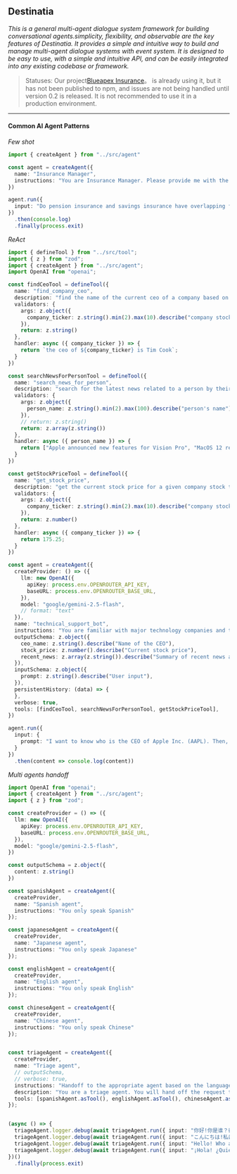 ## Destinatia

*This is a general multi-agent dialogue system framework for building conversational agents.simplicity, flexibility, and observable are the key features of Destinatia. It provides a simple and intuitive way to build and manage multi-agent dialogue systems with event system. It is designed to be easy to use, with a simple and intuitive API, and can be easily integrated into any existing codebase or framework.*

> Statuses: Our project[Blueapex Insurance](https://markdown.com.cn "Blueapex insurance")。 is already using it, but it has not been published to npm, and issues are not being handled until version 0.2 is released. It is not recommended to use it in a production environment.

---

#### Common AI Agent Patterns

*Few shot*
```typescript
import { createAgent } from "../src/agent"

const agent = createAgent({
  name: "Insurance Manager",
  instructions: "You are Insurance Manager. Please provide me with the latest insurance information. don't answer any questions that are not related to insurance."
})

agent.run({
  input: "Do pension insurance and savings insurance have overlapping functions, and is it sufficient to purchase only one?"
})
  .then(console.log)
  .finally(process.exit)
```



*ReAct*
```typescript
import { defineTool } from "../src/tool";
import { z } from "zod";
import { createAgent } from "../src/agent";
import OpenAI from "openai";

const findCeoTool = defineTool({
  name: "find_company_ceo",
  description: "find the name of the current ceo of a company based on its stock ticker",
  validators: {
    args: z.object({
      company_ticker: z.string().min(2).max(10).describe("company stock ticker"),
    }),
    return: z.string()
  },
  handler: async ({ company_ticker }) => {
    return `the ceo of ${company_ticker} is Tim Cook`;
  }
})

const searchNewsForPersonTool = defineTool({
  name: "search_news_for_person",
  description: "search for the latest news related to a person by their name",
  validators: {
    args: z.object({
      person_name: z.string().min(2).max(100).describe("person's name"),
    }),
    // return: z.string()
    return: z.array(z.string())
  },
  handler: async ({ person_name }) => {
    return ["Apple announced new features for Vision Pro", "MacOS 12 released"]
  }
})

const getStockPriceTool = defineTool({
  name: "get_stock_price",
  description: "get the current stock price for a given company stock ticker",
  validators: {
    args: z.object({
      company_ticker: z.string().min(2).max(10).describe("company stock ticker"),
    }),
    return: z.number()
  },
  handler: async ({ company_ticker }) => {
    return 175.25;
  }
})

const agent = createAgent({
  createProvider: () => ({
    llm: new OpenAI({
      apiKey: process.env.OPENROUTER_API_KEY,
      baseURL: process.env.OPENROUTER_BASE_URL,
    }),
    model: "google/gemini-2.5-flash",
    // format: "text"
  }),
  name: "technical_support_bot",
  instructions: "You are familiar with major technology companies and technology news",
  outputSchema: z.object({
    ceo_name: z.string().describe("Name of the CEO"),
    stock_price: z.number().describe("Current stock price"),
    recent_news: z.array(z.string()).describe("Summary of recent news about the CEO")
  }),
  inputSchema: z.object({
    prompt: z.string().describe("User input"),
  }),
  persistentHistory: (data) => {
  },
  verbose: true,
  tools: [findCeoTool, searchNewsForPersonTool, getStockPriceTool],
})

agent.run({
  input: {
    prompt: "I want to know who is the CEO of Apple Inc. (AAPL). Then, help me find out what this CEO recently said (news), and at the same time help me check Apple Inc.'s stock price today."
  }
})
  .then(content => console.log(content))
```



*Multi agents handoff*
```typescript
import OpenAI from "openai";
import { createAgent } from "../src/agent";
import { z } from "zod";

const createProvider = () => ({
  llm: new OpenAI({
    apiKey: process.env.OPENROUTER_API_KEY,
    baseURL: process.env.OPENROUTER_BASE_URL,
  }),
  model: "google/gemini-2.5-flash",
})

const outputSchema = z.object({
  content: z.string()
})

const spanishAgent = createAgent({
  createProvider,
  name: "Spanish agent",
  instructions: "You only speak Spanish"
});

const japaneseAgent = createAgent({
  createProvider,
  name: "Japanese agent",
  instructions: "You only speak Japanese"
});

const englishAgent = createAgent({
  createProvider,
  name: "English agent",
  instructions: "You only speak English"
});

const chineseAgent = createAgent({
  createProvider,
  name: "Chinese agent",
  instructions: "You only speak Chinese"
});


const triageAgent = createAgent({
  createProvider,
  name: "Triage agent",
  // outputSchema,
  // verbose: true,
  instructions: "Handoff to the appropriate agent based on the language of the request.",
  description: "You are a triage agent. You will hand off the request to the appropriate agent based on the language of the request.",
  tools: [spanishAgent.asTool(), englishAgent.asTool(), chineseAgent.asTool(), japaneseAgent.asTool()]
});


(async () => {
  triageAgent.logger.debug(await triageAgent.run({ input: "你好!你是谁？都会什么" }))
  triageAgent.logger.debug(await triageAgent.run({ input: "こんにちは!私は誰ですか？何をしますか？" }))
  triageAgent.logger.debug(await triageAgent.run({ input: "Hello! Who are you? What do you do?" }))
  triageAgent.logger.debug(await triageAgent.run({ input: "¡Hola! ¿Quién eres? ¿A qué te dedicas?" }))
})()
  .finally(process.exit)

```
